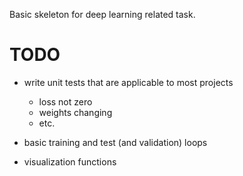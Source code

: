 Basic skeleton for deep learning related task.

# TODO
- write unit tests that are applicable to most projects
    - loss not zero
    - weights changing
    - etc.

- basic training and test (and validation) loops
- visualization functions

